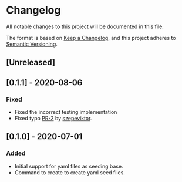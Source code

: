# Changelog
All notable changes to this project will be documented in this file.

The format is based on [Keep a Changelog](https://keepachangelog.com/en/1.0.0/),
and this project adheres to [Semantic Versioning](https://semver.org/spec/v2.0.0.html).

## [Unreleased]
## [0.1.1] - 2020-08-06
### Fixed
- Fixed the incorrect testing implementation
- Fixed typo [PR-2](https://github.com/AMBERSIVE/yamlseeder/pull/2) by [szepeviktor](https://github.com/szepeviktor).

## [0.1.0] - 2020-07-01
### Added
- Initial support for yaml files as seeding base.
- Command to create to create yaml seed files.

